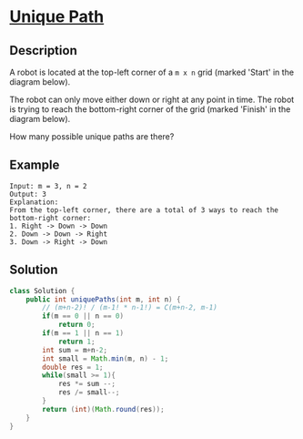 # [Unique Path](https://leetcode.com/problems/unique-paths/)

## Description

A robot is located at the top-left corner of a `m x n` grid (marked 'Start' in the diagram below).

The robot can only move either down or right at any point in time. The robot is trying to reach the bottom-right corner of the grid (marked 'Finish' in the diagram below).

How many possible unique paths are there?

## Example

```
Input: m = 3, n = 2
Output: 3
Explanation:
From the top-left corner, there are a total of 3 ways to reach the bottom-right corner:
1. Right -> Down -> Down
2. Down -> Down -> Right
3. Down -> Right -> Down
```

## Solution

```java
class Solution {
    public int uniquePaths(int m, int n) {
        // (m+n-2)! / (m-1! * n-1!) = C(m+n-2, m-1)
        if(m == 0 || n == 0)
            return 0;
        if(m == 1 || n == 1)
            return 1;
        int sum = m+n-2;
        int small = Math.min(m, n) - 1;
        double res = 1;
        while(small >= 1){
            res *= sum --;
            res /= small--;
        }
        return (int)(Math.round(res));
    }
}
```

